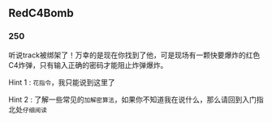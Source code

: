 ## RedC4Bomb

### 250

听说track被绑架了！万幸的是现在你找到了他，可是现场有一颗快要爆炸的红色C4炸弹，只有输入正确的密码才能阻止炸弹爆炸。 

Hint 1 : `花指令`，我只能说到这里了

Hint 2 : 了解一些常见的`加解密算法`，如果你不知道我在说什么，那么请回到入门指北处`仔细阅读`
